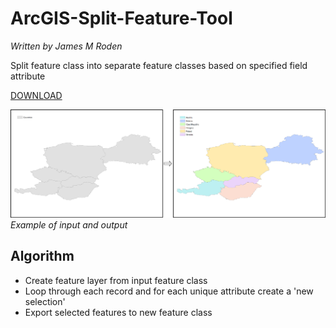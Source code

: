 # ArcGIS-Split-Feature-Tool
*Written by James M Roden*

Split feature class into separate feature classes based on specified field attribute

[DOWNLOAD](https://github.com/GISJMR/ArcGIS-Split-Feature-Tool/raw/master/SplitFeatureTool.zip)

![exmaple](https://github.com/GISJMR/ArcGIS-Split-Feature-Tool/raw/master/example.png)
*Example of input and output*

## Algorithm
* Create feature layer from input feature class
* Loop through each record and for each unique attribute create a 'new selection'
* Export selected features to new feature class
